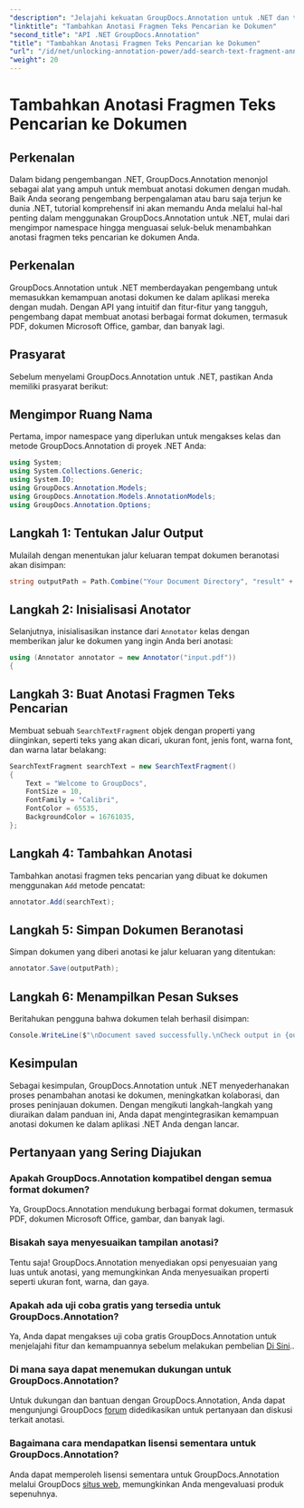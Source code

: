 ```yaml
---
"description": "Jelajahi kekuatan GroupDocs.Annotation untuk .NET dan tambahkan kemampuan anotasi dokumen ke aplikasi Anda dengan mudah."
"linktitle": "Tambahkan Anotasi Fragmen Teks Pencarian ke Dokumen"
"second_title": "API .NET GroupDocs.Annotation"
"title": "Tambahkan Anotasi Fragmen Teks Pencarian ke Dokumen"
"url": "/id/net/unlocking-annotation-power/add-search-text-fragment-annotation/"
"weight": 20
---
```


# Tambahkan Anotasi Fragmen Teks Pencarian ke Dokumen

## Perkenalan
Dalam bidang pengembangan .NET, GroupDocs.Annotation menonjol sebagai alat yang ampuh untuk membuat anotasi dokumen dengan mudah. Baik Anda seorang pengembang berpengalaman atau baru saja terjun ke dunia .NET, tutorial komprehensif ini akan memandu Anda melalui hal-hal penting dalam menggunakan GroupDocs.Annotation untuk .NET, mulai dari mengimpor namespace hingga menguasai seluk-beluk menambahkan anotasi fragmen teks pencarian ke dokumen Anda.
## Perkenalan
GroupDocs.Annotation untuk .NET memberdayakan pengembang untuk memasukkan kemampuan anotasi dokumen ke dalam aplikasi mereka dengan mudah. Dengan API yang intuitif dan fitur-fitur yang tangguh, pengembang dapat membuat anotasi berbagai format dokumen, termasuk PDF, dokumen Microsoft Office, gambar, dan banyak lagi.
## Prasyarat
Sebelum menyelami GroupDocs.Annotation untuk .NET, pastikan Anda memiliki prasyarat berikut:

## Mengimpor Ruang Nama
Pertama, impor namespace yang diperlukan untuk mengakses kelas dan metode GroupDocs.Annotation di proyek .NET Anda:
```csharp
using System;
using System.Collections.Generic;
using System.IO;
using GroupDocs.Annotation.Models;
using GroupDocs.Annotation.Models.AnnotationModels;
using GroupDocs.Annotation.Options;
```
## Langkah 1: Tentukan Jalur Output
Mulailah dengan menentukan jalur keluaran tempat dokumen beranotasi akan disimpan:
```csharp
string outputPath = Path.Combine("Your Document Directory", "result" + Path.GetExtension("input.pdf"));
```
## Langkah 2: Inisialisasi Anotator
Selanjutnya, inisialisasikan instance dari `Annotator` kelas dengan memberikan jalur ke dokumen yang ingin Anda beri anotasi:
```csharp
using (Annotator annotator = new Annotator("input.pdf"))
{
```
## Langkah 3: Buat Anotasi Fragmen Teks Pencarian
Membuat sebuah `SearchTextFragment` objek dengan properti yang diinginkan, seperti teks yang akan dicari, ukuran font, jenis font, warna font, dan warna latar belakang:
```csharp
SearchTextFragment searchText = new SearchTextFragment()
{
    Text = "Welcome to GroupDocs",
    FontSize = 10,
    FontFamily = "Calibri",
    FontColor = 65535,
    BackgroundColor = 16761035,
};
```
## Langkah 4: Tambahkan Anotasi
Tambahkan anotasi fragmen teks pencarian yang dibuat ke dokumen menggunakan `Add` metode pencatat:
```csharp
annotator.Add(searchText);
```
## Langkah 5: Simpan Dokumen Beranotasi
Simpan dokumen yang diberi anotasi ke jalur keluaran yang ditentukan:
```csharp
annotator.Save(outputPath);
```
## Langkah 6: Menampilkan Pesan Sukses
Beritahukan pengguna bahwa dokumen telah berhasil disimpan:
```csharp
Console.WriteLine($"\nDocument saved successfully.\nCheck output in {outputPath}.");
```

## Kesimpulan
Sebagai kesimpulan, GroupDocs.Annotation untuk .NET menyederhanakan proses penambahan anotasi ke dokumen, meningkatkan kolaborasi, dan proses peninjauan dokumen. Dengan mengikuti langkah-langkah yang diuraikan dalam panduan ini, Anda dapat mengintegrasikan kemampuan anotasi dokumen ke dalam aplikasi .NET Anda dengan lancar.
## Pertanyaan yang Sering Diajukan
### Apakah GroupDocs.Annotation kompatibel dengan semua format dokumen?
Ya, GroupDocs.Annotation mendukung berbagai format dokumen, termasuk PDF, dokumen Microsoft Office, gambar, dan banyak lagi.
### Bisakah saya menyesuaikan tampilan anotasi?
Tentu saja! GroupDocs.Annotation menyediakan opsi penyesuaian yang luas untuk anotasi, yang memungkinkan Anda menyesuaikan properti seperti ukuran font, warna, dan gaya.
### Apakah ada uji coba gratis yang tersedia untuk GroupDocs.Annotation?
Ya, Anda dapat mengakses uji coba gratis GroupDocs.Annotation untuk menjelajahi fitur dan kemampuannya sebelum melakukan pembelian [Di Sini](https://releases.groupdocs.com/)..
### Di mana saya dapat menemukan dukungan untuk GroupDocs.Annotation?
Untuk dukungan dan bantuan dengan GroupDocs.Annotation, Anda dapat mengunjungi GroupDocs [forum](https://forum.groupdocs.com/c/annotation/10) didedikasikan untuk pertanyaan dan diskusi terkait anotasi.
### Bagaimana cara mendapatkan lisensi sementara untuk GroupDocs.Annotation?
Anda dapat memperoleh lisensi sementara untuk GroupDocs.Annotation melalui GroupDocs [situs web](https://purchase.groupdocs.com/temporary-license/), memungkinkan Anda mengevaluasi produk sepenuhnya.